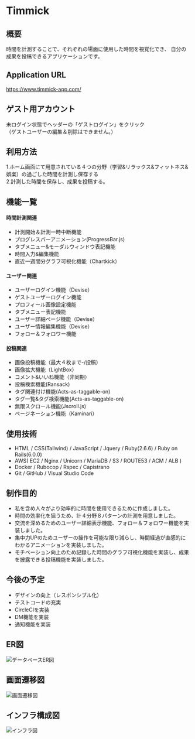 # Timmick
## 概要
時間を計測することで、それぞれの場面に使用した時間を視覚化でき、
自分の成果を投稿できるアプリケーションです。

## Application URL
https://www.timmick-app.com/

## ゲスト用アカウント
未ログイン状態でヘッダーの「ゲストログイン」をクリック  
（ゲストユーザーの編集＆削除はできません。）

## 利用方法
1.ホーム画面にて用意されている４つの分野（学習&リラックス&フィットネス&娯楽）の過ごした時間を計測し保存する  
2.計測した時間を保存し、成果を投稿する。

## 機能一覧
#### 時間計測関連
* 計測開始＆計測一時中断機能
* プログレスバーアニメーション(ProgressBar.js)
* タブメニュー&モーダルウィンドウ表記機能
* 時間入力&編集機能
* 直近一週間分グラフ可視化機能（Chartkick）

#### ユーザー関連
* ユーザーログイン機能（Devise）
* ゲストユーザーログイン機能
* プロフィール画像設定機能
* タブメニュー表記機能
* ユーザー詳細ページ機能（Devise）
* ユーザー情報編集機能（Devise）
* フォロー＆フォロワー機能

#### 投稿関連
* 画像投稿機能（最大４枚まで-/投稿）
* 画像拡大機能（LightBox）
* コメント&いいね機能（非同期）
* 投稿検索機能(Ransack)
* タグ関連付け機能(Acts-as-taggable-on)
* タグ一覧&タグ検索機能(Acts-as-taggable-on)
* 無限スクロール機能(Jscroll.js)
* ページネーション機能（Kaminari）

## 使用技術
* HTML / CSS(Tailwind) / JavaScript / Jquery / Ruby(2.6.6) / Ruby on Rails(6.0.0)
* AWS( EC2 / Nginx / Unicorn / MariaDB / S3 / ROUTE53 / ACM / ALB )
* Docker / Rubocop / Rspec / Capistrano
* Git / GitHub / Visual Studio Code

## 制作目的
* 私を含め人々がより効率的に時間を使用できるために作成しました。
* 時間の効率化を狙うため、計４分野８パターンの計測を用意しました。
* 交流を深めるためのユーザー詳細表示機能、フォロー＆フォロワー機能を実装しました。
* 集中力UPのためユーザーの操作を可能な限り減らし、時間経過が直感的にわかるアニメーションを実装しました。
* モチベーション向上のため記録した時間のグラフ可視化機能を実装し、成果を披露できる投稿機能を実装しました。

## 今後の予定
* デザインの向上（レスポンシブル化）
* テストコードの充実
* CircleCIを実装
* DM機能を実装
* 通知機能を実装

## ER図
![データベースER図](https://user-images.githubusercontent.com/69447485/119130839-b2e09480-ba73-11eb-9cb6-f0864e65eeaf.png)

## 画面遷移図
![画面遷移図](https://user-images.githubusercontent.com/69447485/119133636-17512300-ba77-11eb-8991-db71cde24acc.png)

## インフラ構成図
![インフラ図](https://user-images.githubusercontent.com/69447485/119228748-5fdc0f80-bb4f-11eb-991a-6594f204ffc8.png)

